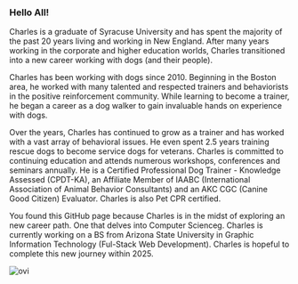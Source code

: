 ### Hello All!

Charles is a graduate of Syracuse University and has spent the majority of the past 20 years living and working in New England. After many years working in the corporate and higher education worlds, Charles transitioned into a new career working with dogs (and their people).

Charles has been working with dogs since 2010. Beginning in the Boston area, he worked with many talented and respected trainers and behaviorists in the positive reinforcement community. While learning to become a trainer, he began a career as a dog walker to gain invaluable hands on experience with dogs.

Over the years, Charles has continued to grow as a trainer and has worked with a vast array of behavioral issues. He even spent 2.5 years training rescue dogs to become service dogs for veterans. Charles is committed to continuing education and attends numerous workshops, conferences and seminars annually. He is a Certified Professional Dog Trainer - Knowledge Assessed (CPDT-KA), an Affiliate Member of IAABC (International Association of Animal Behavior Consultants) and an AKC CGC (Canine Good Citizen) Evaluator. Charles is also Pet CPR certified.

You found this GitHub page because Charles is in the midst of exploring an new career path. One that delves into Computer Scienceg. Charles is currently working on a BS from Arizona State University in Graphic Information Technology (Ful-Stack Web Development). Charles is hopeful to complete this new journey within 2025.

<img src="https://github-readme-stats.vercel.app/api/top-langs?username=cwohr&show_icons=true&locale=en&layout=compact&theme=chartreuse-dark" alt="ovi" />

<!--
**cwohr/cwohr** is a ✨ _special_ ✨ repository because its `README.md` (this file) appears on your GitHub profile.

Here are some ideas to get you started:

- 🔭 I’m currently working on ...
- 🌱 I’m currently learning ...
- 👯 I’m looking to collaborate on ...
- 🤔 I’m looking for help with ...
- 💬 Ask me about ...
- 📫 How to reach me: ...
- 😄 Pronouns: ...
- ⚡ Fun fact: ...
-->

